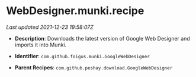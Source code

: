 # WebDesigner.munki.recipe

_Last updated 2021-12-23 19:58:07Z_

- **Description**: Downloads the latest version of Google Web Designer and imports it into Munki.

- **Identifier**: `com.github.foigus.munki.GoogleWebDesigner`

- **Parent Recipes**: `com.github.peshay.download.GoogleWebDesigner`